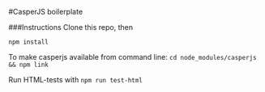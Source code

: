 #CasperJS boilerplate

###Instructions
Clone this repo, then

```npm install```

To make casperjs available from command line:
```cd node_modules/casperjs && npm link```

Run HTML-tests with ```npm run test-html```
